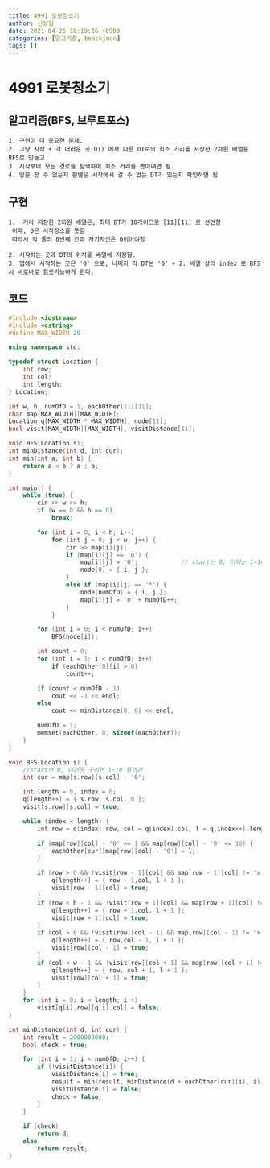 ```yaml
---
title: 4991 로봇청소기
author: 신성일
date: 2021-04-26 18:19:26 +0900
categories: [알고리즘, beackjoon]
tags: []
---
```


# 4991 로봇청소기

## 알고리즘(BFS, 브루트포스)

    1. 구현이 더 중요한 문제.
    2. 그냥 시작 + 각 더러운 곳(DT) 에서 다른 DT로의 최소 거리를 저장한 2차원 배열을 BFS로 만들고
    3. 시작부터 모든 경로를 탐색하여 최소 거리를 뽑아내면 됨.
    4. 방문 할 수 없는지 판별은 시작에서 갈 수 없는 DT가 있는지 확인하면 됨

## 구현

    1.  거리 저장한 2차원 배열은, 최대 DT가 10개이므로 [11][11] 로 선언함
     이때, 0은 시작장소를 뜻함
     따라서 각 줄의 0번째 칸과 자기자신은 0이어야함

    2. 시작하는 곳과 DT의 위치를 배열에 저장함.
    3. 맵에서 시작하는 곳은 '0' 으로, 나머지 각 DT는 '0' + 2. 배열 상의 index 로 BFS시 바로바로 참조가능하게 한다.

## 코드

```cpp
#include <iostream>
#include <cstring>
#define MAX_WIDTH 20

using namespace std;

typedef struct Location {
	int row;
	int col;
	int length;
} Location;

int w, h, numOfD = 1, eachOther[11][11];
char map[MAX_WIDTH][MAX_WIDTH];
Location q[MAX_WIDTH * MAX_WIDTH], node[11];
bool visit[MAX_WIDTH][MAX_WIDTH], visitDistance[11];

void BFS(Location s);
int minDistance(int d, int cur);
int min(int a, int b) {
	return a < b ? a : b;
}

int main() {
	while (true) {
		cin >> w >> h;
		if (w == 0 && h == 0)
			break;

		for (int i = 0; i < h; i++)
			for (int j = 0; j < w; j++) {
				cin >> map[i][j];
				if (map[i][j] == 'o') {
					map[i][j] = '0';			// start는 0, 더티는 1~10
					node[0] = { i, j };
				}
				else if (map[i][j] == '*') {
					node[numOfD] = { i, j };
					map[i][j] = '0' + numOfD++;
				}
			}

		for (int i = 0; i < numOfD; i++)
			BFS(node[i]);

		int count = 0;
		for (int i = 1; i < numOfD; i++)
			if (eachOther[0][i] > 0)
				count++;

		if (count < numOfD - 1)
			cout << -1 << endl;
		else
			cout << minDistance(0, 0) << endl;

		numOfD = 1;
		memset(eachOther, 0, sizeof(eachOther));
	}
}

void BFS(Location s) {
	//start면 0, 더러운 곳이면 1~10 들어감
	int cur = map[s.row][s.col] - '0';

	int length = 0, index = 0;
	q[length++] = { s.row, s.col, 0 };
	visit[s.row][s.col] = true;

	while (index < length) {
		int row = q[index].row, col = q[index].col, l = q[index++].length;

		if (map[row][col] - '0' >= 1 && map[row][col] - '0' <= 10) {
			eachOther[cur][map[row][col] - '0'] = l;
		}

		if (row > 0 && !visit[row - 1][col] && map[row - 1][col] != 'x') {
			q[length++] = { row - 1,col, l + 1 };
			visit[row - 1][col] = true;
		}
		if (row < h - 1 && !visit[row + 1][col] && map[row + 1][col] != 'x') {
			q[length++] = { row + 1,col, l + 1 };
			visit[row + 1][col] = true;
		}
		if (col > 0 && !visit[row][col - 1] && map[row][col - 1] != 'x') {
			q[length++] = { row,col - 1, l + 1 };
			visit[row][col - 1] = true;
		}
		if (col < w - 1 && !visit[row][col + 1] && map[row][col + 1] != 'x') {
			q[length++] = { row, col + 1, l + 1 };
			visit[row][col + 1] = true;
		}
	}
	for (int i = 0; i < length; i++)
		visit[q[i].row][q[i].col] = false;
}

int minDistance(int d, int cur) {
	int result = 2000000000;
	bool check = true;

	for (int i = 1; i < numOfD; i++) {
		if (!visitDistance[i]) {
			visitDistance[i] = true;
			result = min(result, minDistance(d + eachOther[cur][i], i));
			visitDistance[i] = false;
			check = false;
		}
	}

	if (check)
		return d;
	else
		return result;
}
```
